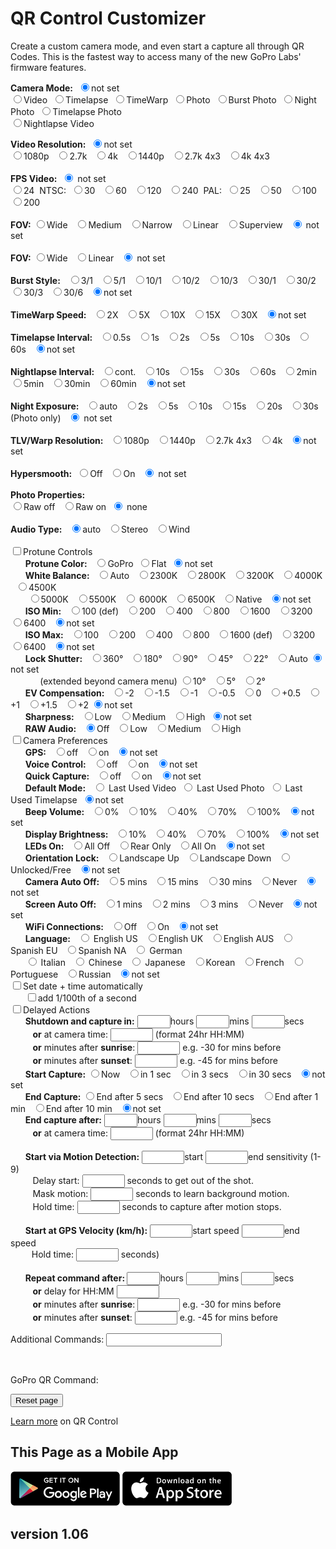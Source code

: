 <script src="../../jquery.min.js"></script>
<script src="../../qrcodeborder.js"></script>
<style>
        #qrcode{
            width: 100%;
        }
        div{
            width: 100%;
            display: inline-block;
        }
</style>

# QR Control Customizer

Create a custom camera mode, and even start a capture all through QR Codes. This is the fastest way to access many of the new GoPro Labs' firmware features.

<b>Camera Mode:</b>&nbsp;&nbsp;<input type="radio" id="m8" name="mode" value="" checked><label for="m8">not set</label><br>
  <input type="radio" id="m1" name="mode" value="mV"><label  for="m1">Video</label>&nbsp;
  <input type="radio" id="m2" name="mode" value="mT"><label  for="m2">Timelapse</label>&nbsp;
  <input type="radio" id="m3" name="mode" value="mTW"><label for="m3">TimeWarp</label>&nbsp;
  <input type="radio" id="m4" name="mode" value="mP"><label  for="m4">Photo</label>&nbsp;
  <input type="radio" id="m5" name="mode" value="mPB"><label for="m5">Burst Photo</label>&nbsp;
  <input type="radio" id="m6" name="mode" value="mPN"><label for="m6">Night Photo</label>&nbsp;
  <input type="radio" id="m7" name="mode" value="mTP"><label for="m7">Timelapse Photo</label><br>
  <input type="radio" id="m8" name="mode" value="mNL"><label for="m8">Nightlapse Video</label><br>

<div id="settingsRES">
<b>Video Resolution:</b>&nbsp;&nbsp;<input type="radio" id="r7" name="res" value="" checked><label for="r7">not set</label><br>
  <input type="radio" id="r1" name="res" value="r1080"><label for="r1">1080p </label>&nbsp;
  <input type="radio" id="r2" name="res" value="r27"  ><label for="r2">2.7k  </label>&nbsp;
  <input type="radio" id="r3" name="res" value="r4"   ><label for="r3">4k </label>&nbsp;
  <input type="radio" id="r4" name="res" value="r1440"><label for="r4">1440p </label>&nbsp;
  <input type="radio" id="r5" name="res" value="r27T" ><label for="r5">2.7k 4x3 </label>&nbsp;
  <input type="radio" id="r6" name="res" value="r4T"  ><label for="r6">4k 4x3 </label><br><br>
</div>

<div id="settingsFPS">
<b>FPS Video:</b>&nbsp;&nbsp;<input type="radio" id="p10" name="fps" value="" checked> <label for="p10">not set</label><br>
  <input type="radio" id="p1" name="fps" value="p24" ><label for="p1">24 </label>&nbsp;NTSC:&nbsp;
  <input type="radio" id="p2" name="fps" value="p30" ><label for="p2">30 </label>&nbsp;
  <input type="radio" id="p3" name="fps" value="p60" ><label for="p3">60 </label>&nbsp;
  <input type="radio" id="p4" name="fps" value="p120"><label for="p4">120 </label>&nbsp;
  <input type="radio" id="p5" name="fps" value="p240"><label for="p5">240 </label>&nbsp;PAL:&nbsp;
  <input type="radio" id="p6" name="fps" value="p25"><label for="p6">25 </label>&nbsp;
  <input type="radio" id="p7" name="fps" value="p50"><label for="p7">50 </label>&nbsp;
  <input type="radio" id="p8" name="fps" value="p100"><label for="p8">100 </label>&nbsp;
  <input type="radio" id="p9" name="fps" value="p200"><label for="p9">200 </label>&nbsp;<br><br>
</div>

<div id="settingsFOV">
<b>FOV:</b>
  <input type="radio" id="f1" name="fov" value="fW"><label for="f1">Wide </label>&nbsp;
  <input type="radio" id="f2" name="fov" value="fM"><label for="f2">Medium </label>&nbsp;
  <input type="radio" id="f3" name="fov" value="fN"><label for="f3">Narrow </label>&nbsp;
  <input type="radio" id="f4" name="fov" value="fL"><label for="f4">Linear </label>&nbsp;
  <input type="radio" id="f5" name="fov" value="fS"><label for="f5">Superview </label>&nbsp;
  <input type="radio" id="f6" name="fov" value="" checked> <label for="f6">not set</label><br><br>
 </div>
 
 
<div id="settingsTLVFOV">
<b>FOV:</b>
  <input type="radio" id="tlvf1" name="tlvfov" value="fW"><label for="tlvf1">Wide </label>&nbsp;
  <input type="radio" id="tlvf2" name="tlvfov" value="fL"><label for="tlvf2">Linear </label>&nbsp;
  <input type="radio" id="tlvf3" name="tlvfov" value="" checked> <label for="tlvf3">not set</label><br><br>
 </div>

<div id="settingsBurst">
<b>Burst Style:</b>&nbsp;&nbsp;
  <input type="radio" id="b1" name="burst" value="b3N1"><label  for="b1">3/1 </label>&nbsp;
  <input type="radio" id="b2" name="burst" value="b5N1"><label  for="b2">5/1 </label>&nbsp;
  <input type="radio" id="b3" name="burst" value="b10N1"><label for="b3">10/1 </label>&nbsp;
  <input type="radio" id="b4" name="burst" value="b10N2"><label for="b4">10/2 </label>&nbsp;
  <input type="radio" id="b5" name="burst" value="b10N3"><label for="b5">10/3 </label>&nbsp;
  <input type="radio" id="b6" name="burst" value="b30N1"><label for="b6">30/1 </label>&nbsp;
  <input type="radio" id="b7" name="burst" value="b30N2"><label for="b7">30/2 </label>&nbsp;
  <input type="radio" id="b8" name="burst" value="b30N3"><label for="b8">30/3 </label>&nbsp;
  <input type="radio" id="b9" name="burst" value="b30N6"><label for="b9">30/6 </label>&nbsp;
  <input type="radio" id="b10" name="burst" value="" checked><label for="b10">not set</label><br><br>
</div>

<div id="settingsTimewarp">
<b>TimeWarp Speed:</b>&nbsp;&nbsp;
  <input type="radio" id="fpswarp1"    name="fpswarp" value="p15"><label for="fpswarp1">2X </label>&nbsp;
  <input type="radio" id="fpswarp2"    name="fpswarp" value="p6"><label for="fpswarp2">5X </label>&nbsp;
  <input type="radio" id="fpswarp3"    name="fpswarp" value="p3"><label for="fpswarp3">10X </label>&nbsp;
  <input type="radio" id="fpswarp4"    name="fpswarp" value="p2"><label for="fpswarp4">15X </label>&nbsp;
  <input type="radio" id="fpswarp5"    name="fpswarp" value="p1"><label for="fpswarp5">30X </label>&nbsp;
  <input type="radio" id="fpswarp6"    name="fpswarp" value="" checked><label for="fpswarp6">not set</label><br><br>
</div>
 
 
<div id="settingsTimelapse">
<b>Timelapse Interval:</b>&nbsp;&nbsp;
  <input type="radio" id="fpslapse1"    name="fpslapse" value="p2"><label for="fpslapse1">0.5s </label>&nbsp;
  <input type="radio" id="fpslapse2"    name="fpslapse" value="p1"><label for="fpslapse2">1s </label>&nbsp;
  <input type="radio" id="fpslapse3"   name="fpslapse" value="p.2"><label for="fpslapse3">2s </label>&nbsp;
  <input type="radio" id="fpslapse4"   name="fpslapse" value="p.5"><label for="fpslapse4">5s </label>&nbsp;
  <input type="radio" id="fpslapse5"  name="fpslapse" value="p.10"><label for="fpslapse5">10s </label>&nbsp;
  <input type="radio" id="fpslapse6"  name="fpslapse" value="p.30"><label for="fpslapse6">30s </label>&nbsp;
  <input type="radio" id="fpslapse7" name="fpslapse" value="p.60"><label for="fpslapse7">60s </label>&nbsp;
  <input type="radio" id="fpslapse8" name="fpslapse" value="" checked><label for="fpslapse8">not set</label><br><br>
</div>
 
 
<div id="settingsNightlapse">
<b>Nightlapse Interval:</b>&nbsp;&nbsp;
  <input type="radio" id="fpsnight1" name="fpsnight" value="p"     ><label for="fpsnight1">cont. </label>&nbsp;
  <input type="radio" id="fpsnight2" name="fpsnight" value="p.10"  ><label for="fpsnight2">10s </label>&nbsp;
  <input type="radio" id="fpsnight3" name="fpsnight" value="p.15"  ><label for="fpsnight3">15s </label>&nbsp;
  <input type="radio" id="fpsnight4" name="fpsnight" value="p.30"  ><label for="fpsnight4">30s </label>&nbsp;
  <input type="radio" id="fpsnight5" name="fpsnight" value="p.60"  ><label for="fpsnight5">60s </label>&nbsp;
  <input type="radio" id="fpsnight6" name="fpsnight" value="p.120" ><label for="fpsnight6">2min </label>&nbsp;
  <input type="radio" id="fpsnight7" name="fpsnight" value="p.300" ><label for="fpsnight7">5min </label>&nbsp;
  <input type="radio" id="fpsnight8" name="fpsnight" value="p.1800"><label for="fpsnight8">30min </label>&nbsp;
  <input type="radio" id="fpsnight9" name="fpsnight" value="p.3600"><label for="fpsnight9">60min </label>&nbsp;
  <input type="radio" id="fpsnight10" name="fpsnight" value="" checked><label for="fpsnight10">not set</label><br><br>
</div>

<div id="settingsNightexposure">
<b>Night Exposure:</b>&nbsp;&nbsp;
  <input type="radio" id="nightexp1" name="nightexp" value="eA" ><label for="nightexp1">auto </label>&nbsp;
  <input type="radio" id="nightexp2" name="nightexp" value="e2" ><label for="nightexp2">2s </label>&nbsp;
  <input type="radio" id="nightexp3" name="nightexp" value="e5" ><label for="nightexp3">5s </label>&nbsp;
  <input type="radio" id="nightexp4" name="nightexp" value="e10"><label for="nightexp4">10s </label>&nbsp;
  <input type="radio" id="nightexp5" name="nightexp" value="e15"><label for="nightexp5">15s </label>&nbsp;
  <input type="radio" id="nightexp6" name="nightexp" value="e20"><label for="nightexp6">20s </label>&nbsp;
  <input type="radio" id="nightexp7" name="nightexp" value="e30"><label for="nightexp7">30s (Photo only) </label>&nbsp;
  <input type="radio" id="nightexp8" name="nightexp" value="" checked><label for="nightexp8"> not set</label><br><br>
</div>

<div id="settingsRESTLV">
<b>TLV/Warp Resolution:</b>&nbsp;&nbsp;
  <input type="radio" id="rt1" name="restlv" value="r1080"><label for="rt1">1080p </label>&nbsp;
  <input type="radio" id="rt2" name="restlv" value="r1440"><label for="rt2">1440p </label>&nbsp;
  <input type="radio" id="rt3" name="restlv" value="r27T" ><label for="rt3">2.7k 4x3 </label>&nbsp;
  <input type="radio" id="rt4" name="restlv" value="r4"   ><label for="rt4">4k </label>&nbsp;
  <input type="radio" id="rt5" name="restlv" value="" checked><label for="rt5">not set</label><br><br>
 </div>
 
<div id="settingsVideo">
<b>Hypersmooth:</b>&nbsp;&nbsp;<input type="radio" id="eis1" name="eis" value="e0"><label for="eis1">Off</label>&nbsp;&nbsp;&nbsp;<input type="radio" id="eis2" name="eis" value="e1"><label for="eis2">On</label>&nbsp;&nbsp;&nbsp;<input type="radio" id="eis3" name="eis" value="" checked> <label for="eis3">not set</label><br><br>
</div>

<div id="settingsPhotoRAW">
<b>Photo Properties:</b><br>
  <input type="radio" id="raw1" name="raw" value="rW"><label for="raw1">Raw off </label>&nbsp;
  <input type="radio" id="raw2" name="raw" value="r"><label for="raw2">Raw on</label>&nbsp;
  <input type="radio" id="raw3" name="raw" value="" checked> <label for="raw3"> none</label><br><br>
</div>

<div id="settingsAUDT">
<b>Audio Type:</b>&nbsp;&nbsp;
  <input type="radio" id="audt1" name="audt" value="" checked><label for="audt1">auto </label>&nbsp;
  <input type="radio" id="audt2" name="audt" value="aS"><label for="audt2">Stereo </label>&nbsp;
  <input type="radio" id="audt3" name="audt" value="aW"><label for="audt3">Wind</label><br><br>
</div> 

<div id="settingsPT">
<input type="checkbox" id="pt" value="t"><label for="pt">Protune Controls</label><br>
</div>
<div id="ptCOLOR">&nbsp;&nbsp;&nbsp;&nbsp;&nbsp;&nbsp;<b>Protune Color:</b>&nbsp;&nbsp;
  <input type="radio" id="ptc1" name="ptc" value="cG"><label for="ptc1">GoPro</label>&nbsp;
  <input type="radio" id="ptc2" name="ptc" value="cF"><label for="ptc2">Flat</label>&nbsp;
  <input type="radio" id="ptc3" name="ptc" value="" checked><label for="ptc3">not set</label>
</div>
<div id="ptWBAL">&nbsp;&nbsp;&nbsp;&nbsp;&nbsp;&nbsp;<b>White Balance:</b>&nbsp;&nbsp;
  <input type="radio" id="wb1" name="wb" value="wA" checked><label for="wb1">Auto </label>&nbsp;
  <input type="radio" id="wb2" name="wb" value="w23" ><label for="wb2">2300K </label>&nbsp;
  <input type="radio" id="wb3" name="wb" value="w28" ><label for="wb3">2800K </label>&nbsp;
  <input type="radio" id="wb4" name="wb" value="w32" ><label for="wb4">3200K </label>&nbsp;
  <input type="radio" id="wb5" name="wb" value="w40" ><label for="wb5">4000K </label>&nbsp;
  <input type="radio" id="wb6" name="wb" value="w45" ><label for="wb6">4500K </label>&nbsp;<br>&nbsp;&nbsp;&nbsp;&nbsp;&nbsp;&nbsp;
  <input type="radio" id="wb7" name="wb" value="w50" ><label for="wb7">5000K </label>&nbsp;
  <input type="radio" id="wb8" name="wb" value="w55" ><label for="wb8">5500K </label>&nbsp;
  <input type="radio" id="wb9" name="wb" value="w60"> <label for="wb9">6000K </label>&nbsp;
  <input type="radio" id="wb10" name="wb" value="w65"><label for="wb10">6500K </label>&nbsp;
  <input type="radio" id="wb11" name="wb" value="wN" ><label for="wb11">Native </label>&nbsp;
  <input type="radio" id="wb12" name="wb" value="" checked><label for="wb12">not set</label>
 </div>
<div id="ptIMIN">&nbsp;&nbsp;&nbsp;&nbsp;&nbsp;&nbsp;<b>ISO Min:</b>&nbsp;&nbsp;
  <input type="radio" id="isomin1" name="isomin" value="M1" ><label for="isomin1">100 (def) </label>&nbsp;
  <input type="radio" id="isomin2" name="isomin" value="M2" ><label for="isomin2">200 </label>&nbsp;
  <input type="radio" id="isomin3" name="isomin" value="M4" ><label for="isomin3">400 </label>&nbsp;
  <input type="radio" id="isomin4" name="isomin" value="M8" ><label for="isomin4">800 </label>&nbsp;
  <input type="radio" id="isomin5" name="isomin" value="M16"><label for="isomin5">1600 </label>&nbsp;
  <input type="radio" id="isomin6" name="isomin" value="M32"><label for="isomin6">3200 </label>&nbsp;
  <input type="radio" id="isomin7" name="isomin" value="M64"><label for="isomin7">6400 </label>&nbsp;
  <input type="radio" id="isomin8" name="isomin" value="M1" checked><label for="isomin7">not set</label>
 </div>
<div id="ptISO">&nbsp;&nbsp;&nbsp;&nbsp;&nbsp;&nbsp;<b>ISO Max:</b>&nbsp;&nbsp;
  <input type="radio" id="iso1" name="iso" value="i1" ><label for="iso1">100 </label>&nbsp;
  <input type="radio" id="iso2" name="iso" value="i2" ><label for="iso2">200 </label>&nbsp;
  <input type="radio" id="iso3" name="iso" value="i4" ><label for="iso3">400 </label>&nbsp;
  <input type="radio" id="iso4" name="iso" value="i8" ><label for="iso4">800 </label>&nbsp;
  <input type="radio" id="iso5" name="iso" value="i16"><label for="iso5">1600 (def) </label>&nbsp;
  <input type="radio" id="iso6" name="iso" value="i32"><label for="iso6">3200 </label>&nbsp;
  <input type="radio" id="iso7" name="iso" value="i64"><label for="iso7">6400 </label>&nbsp;
  <input type="radio" id="iso8" name="iso" value="i16" checked><label for="iso8">not set</label>
 </div>
<div id="ptSHUT">&nbsp;&nbsp;&nbsp;&nbsp;&nbsp;&nbsp;<b>Lock Shutter:</b>&nbsp;&nbsp;
  <input type="radio" id="shut1" name="shut" value="S360"><label for="shut1">360&deg; </label>&nbsp;
  <input type="radio" id="shut2" name="shut" value="S180"><label for="shut2">180&deg; </label>&nbsp;
  <input type="radio" id="shut3" name="shut" value="S90" ><label for="shut3">90&deg; </label>&nbsp;
  <input type="radio" id="shut4" name="shut" value="S45" ><label for="shut4">45&deg; </label>&nbsp;
  <input type="radio" id="shut5" name="shut" value="S22" ><label for="shut5">22&deg; </label>&nbsp;
  <input type="radio" id="shut6" name="shut" value="S0"  ><label for="shut6">Auto</label>
  <input type="radio" id="shut7" name="shut" value="" checked><label for="shut7">not set</label><br>&nbsp;&nbsp;&nbsp;&nbsp;&nbsp;&nbsp;&nbsp;&nbsp;&nbsp;&nbsp;&nbsp;&nbsp;(extended beyond camera menu)
  <input type="radio" id="shut8" name="shut" value="S10" ><label for="shut8">10&deg; </label>&nbsp;
  <input type="radio" id="shut9" name="shut" value="S5" ><label for="shut9">5&deg; </label>&nbsp;
  <input type="radio" id="shut10" name="shut" value="S2" ><label for="shut10">2&deg; </label>&nbsp;
</div>
<div id="ptEV">&nbsp;&nbsp;&nbsp;&nbsp;&nbsp;&nbsp;<b>EV Compensation:</b>&nbsp;&nbsp;
  <input type="radio" id="ev1" name="ev" value="x-2"  ><label for="ev1">-2 </label>&nbsp;
  <input type="radio" id="ev2" name="ev" value="x-1.5"><label for="ev2">-1.5 </label>&nbsp;
  <input type="radio" id="ev3" name="ev" value="x-1"  ><label for="ev3">-1 </label>&nbsp;
  <input type="radio" id="ev4" name="ev" value="x-.5" ><label for="ev4">-0.5 </label>&nbsp;
  <input type="radio" id="ev5" name="ev" value="x0"   ><label for="ev5">0 </label>&nbsp;
  <input type="radio" id="ev6" name="ev" value="x.5"  ><label for="ev6">+0.5 </label>&nbsp;
  <input type="radio" id="ev7" name="ev" value="x1"   ><label for="ev7">+1 </label>&nbsp;
  <input type="radio" id="ev8" name="ev" value="x1.5" ><label for="ev8">+1.5 </label>&nbsp;
  <input type="radio" id="ev9" name="ev" value="x2"   ><label for="ev9">+2</label>
  <input type="radio" id="ev10" name="ev" value="" checked><label for="ev10">not set</label>
</div>
<div id="ptSHARP">&nbsp;&nbsp;&nbsp;&nbsp;&nbsp;&nbsp;<b>Sharpness:</b>&nbsp;&nbsp;
  <input type="radio" id="sharp1" name="sharp" value="sL"><label for="sharp1">Low </label>&nbsp;
  <input type="radio" id="sharp2" name="sharp" value="sM"><label for="sharp2">Medium </label>&nbsp;
  <input type="radio" id="sharp3" name="sharp" value="sH"><label for="sharp3">High</label>&nbsp;
  <input type="radio" id="sharp4" name="sharp" value="" checked><label for="sharp4">not set</label>
</div>
<div id="ptAUD">&nbsp;&nbsp;&nbsp;&nbsp;&nbsp;&nbsp;<b>RAW Audio:</b>&nbsp;&nbsp;
  <input type="radio" id="aud1" name="aud" value="" checked><label for="aud1">Off </label>&nbsp;
  <input type="radio" id="aud2" name="aud" value="aL"><label for="aud2">Low </label>&nbsp;
  <input type="radio" id="aud3" name="aud" value="aM"><label for="aud3">Medium </label>&nbsp;
  <input type="radio" id="aud4" name="aud" value="aH"><label for="aud4">High</label><br>
</div>

<div id="cameraOptions">
<input type="checkbox" id="options" value=""><label for="options">Camera Preferences</label><br>
</div>

<div id="opGPS">&nbsp;&nbsp;&nbsp;&nbsp;&nbsp;&nbsp;<b>GPS:</b>&nbsp;&nbsp;
  <input type="radio" id="gps1" name="gps" value="g0"><label for="gps1">off </label>&nbsp;
  <input type="radio" id="gps2" name="gps" value="g1"><label for="gps2">on </label>&nbsp;
  <input type="radio" id="gps3" name="gps" value="" checked><label for="gps3">not set </label>
</div>
<div id="opVC">&nbsp;&nbsp;&nbsp;&nbsp;&nbsp;&nbsp;<b>Voice Control:</b>&nbsp;&nbsp; 
  <input type="radio" id="vc1" name="vc" value="v0"><label for="vc1">off </label>&nbsp;
  <input type="radio" id="vc2" name="vc" value="v1"><label for="vc2">on </label>&nbsp;
  <input type="radio" id="vc3" name="vc" value="" checked><label for="vc3">not set</label>
 </div>
<div id="opQC">&nbsp;&nbsp;&nbsp;&nbsp;&nbsp;&nbsp;<b>Quick Capture:</b>&nbsp;&nbsp;  
  <input type="radio" id="qc1" name="qc" value="q0"><label for="qc1">off </label>&nbsp;
  <input type="radio" id="qc2" name="qc" value="q1"><label for="qc2">on </label>&nbsp;
  <input type="radio" id="qc3" name="qc" value="" checked><label for="qc3">not set </label>
  </div>
<div id="opDM">&nbsp;&nbsp;&nbsp;&nbsp;&nbsp;&nbsp;<b>Default Mode:</b>&nbsp;&nbsp;
  <input type="radio" id="dm1" name="dm" value="dV">  <label for="dm1">Last Used Video</label>&nbsp;
  <input type="radio" id="dm2" name="dm" value="dP">  <label for="dm2">Last Used Photo</label>&nbsp;
  <input type="radio" id="dm3" name="dm" value="dT">  <label for="dm3">Last Used Timelapse</label>&nbsp;
  <input type="radio" id="dm4" name="dm" value="" checked><label for="dm4">not set</label>
</div>
<div id="opBV">&nbsp;&nbsp;&nbsp;&nbsp;&nbsp;&nbsp;<b>Beep Volume:</b>&nbsp;&nbsp; 
  <input type="radio" id="bv1" name="bv" value="V0"><label for="bv1">0% </label>&nbsp;
  <input type="radio" id="bv2" name="bv" value="V1"><label for="bv2">10% </label>&nbsp;
  <input type="radio" id="bv3" name="bv" value="V4"><label for="bv3">40% </label>&nbsp;
  <input type="radio" id="bv4" name="bv" value="V7"><label for="bv4">70% </label>&nbsp;
  <input type="radio" id="bv5" name="bv" value="V9"><label for="bv5">100% </label>&nbsp;
  <input type="radio" id="bv6" name="bv" value="" checked><label for="bv6">not set</label>
  </div>
  
<div id="opDB">&nbsp;&nbsp;&nbsp;&nbsp;&nbsp;&nbsp;<b>Display Brightness:</b>&nbsp;&nbsp;
  <input type="radio" id="db1" name="db" value="B1"><label for="db1">10% </label>&nbsp;
  <input type="radio" id="db2" name="db" value="B4"><label for="db2">40% </label>&nbsp;
  <input type="radio" id="db3" name="db" value="B7"><label for="db3">70% </label>&nbsp;
  <input type="radio" id="db4" name="db" value="B9"><label for="db4">100% </label>&nbsp;
  <input type="radio" id="db5" name="db" value="" checked><label for="db5">not set</label>
  </div>
<div id="opLO">&nbsp;&nbsp;&nbsp;&nbsp;&nbsp;&nbsp;<b>LEDs On:</b>&nbsp;&nbsp;
  <input type="radio" id="lo1" name="lo" value="D0"><label for="lo1">All Off </label>&nbsp;
  <input type="radio" id="lo2" name="lo" value="D2"><label for="lo2">Rear Only </label>&nbsp;
  <input type="radio" id="lo3" name="lo" value="D4"><label for="lo3">All On </label>&nbsp;
  <input type="radio" id="lo4" name="lo" value="" checked><label for="lo4">not set</label>
  </div>
<div id="opOR">&nbsp;&nbsp;&nbsp;&nbsp;&nbsp;&nbsp;<b>Orientation Lock:</b>&nbsp;&nbsp; 
  <input type="radio" id="or1" name="or" value="R1"><label for="or1">Landscape Up </label>&nbsp;
  <input type="radio" id="or2" name="or" value="R2"><label for="or2">Landscape Down </label>&nbsp;
  <input type="radio" id="or3" name="or" value="R0"><label for="or3">Unlocked/Free </label>&nbsp;
  <input type="radio" id="or4" name="or" value="" checked><label for="or4">not set</label>
  </div>
<div id="opAO">&nbsp;&nbsp;&nbsp;&nbsp;&nbsp;&nbsp;<b>Camera Auto Off:</b>&nbsp;&nbsp; 
  <input type="radio" id="ao1" name="ao" value="C5"><label for="ao1">5 mins </label>&nbsp;
  <input type="radio" id="ao2" name="ao" value="C15"><label for="ao2">15 mins </label>&nbsp;
  <input type="radio" id="ao3" name="ao" value="C30"><label for="ao3">30 mins </label>&nbsp;
  <input type="radio" id="ao4" name="ao" value="C"><label for="ao4">Never </label>&nbsp;
  <input type="radio" id="ao5" name="ao" value="" checked><label for="ao5">not set</label>
  </div>
<div id="opSO">&nbsp;&nbsp;&nbsp;&nbsp;&nbsp;&nbsp;<b>Screen Auto Off:</b>&nbsp;&nbsp;
  <input type="radio" id="so1" name="so" value="S1"><label for="so1">1 mins </label>&nbsp;
  <input type="radio" id="so2" name="so" value="S2"><label for="so2">2 mins </label>&nbsp;
  <input type="radio" id="so3" name="so" value="S3"><label for="so3">3 mins </label>&nbsp;
  <input type="radio" id="so4" name="so" value="S"><label for="so4">Never </label>&nbsp;
  <input type="radio" id="so5" name="so" value="" checked><label for="so5">not set</label>
  </div>
<div id="opWC">&nbsp;&nbsp;&nbsp;&nbsp;&nbsp;&nbsp;<b>WiFi Connections:</b>&nbsp;&nbsp; 
  <input type="radio" id="wc1" name="wc" value="W0"><label for="wc1">Off </label>&nbsp;
  <input type="radio" id="wc2" name="wc" value="W1"><label for="wc2">On </label>&nbsp;
  <input type="radio" id="wc3" name="wc" value="" checked><label for="wc3">not set</label>
  </div>
<div id="opLN">&nbsp;&nbsp;&nbsp;&nbsp;&nbsp;&nbsp;<b>Language:</b>&nbsp;&nbsp;
  <input type="radio" id="ln1" name="ln" value="L0"> <label for="ln1">English US </label>&nbsp;
  <input type="radio" id="ln2" name="ln" value="L01"><label for="ln2">English UK </label>&nbsp;
  <input type="radio" id="ln3" name="ln" value="L02"><label for="ln3">English AUS </label>&nbsp;
  <input type="radio" id="ln4" name="ln" value="L4"> <label for="ln4">Spanish EU </label>&nbsp;
  <input type="radio" id="ln5" name="ln" value="L41"><label for="ln5">Spanish NA </label>&nbsp;
  <input type="radio" id="ln6" name="ln" value="L2"> <label for="ln6">German </label>&nbsp;<br>
  &nbsp;&nbsp;&nbsp;&nbsp;&nbsp;&nbsp;<input type="radio" id="ln7" name="ln" value="L3"> <label for="ln7">Italian </label>&nbsp;
  <input type="radio" id="ln8" name="ln" value="L1"> <label for="ln8">Chinese </label>&nbsp;
  <input type="radio" id="ln9" name="ln" value="L5"> <label for="ln9">Japanese </label>&nbsp;
  <input type="radio" id="ln10" name="ln" value="L7"><label for="ln10">Korean </label>&nbsp;
  <input type="radio" id="ln11" name="ln" value="L6"><label for="ln11">French </label>&nbsp;
  <input type="radio" id="ln12" name="ln" value="L8"><label for="ln12">Portuguese </label>&nbsp;
  <input type="radio" id="ln13" name="ln" value="L9"><label for="ln13">Russian </label>&nbsp;
  <input type="radio" id="ln14" name="ln" value="" checked><label for="ln14">not set</label><br>
</div>


<div id="opDT">
<input type="checkbox" id="dt" value="oT"><label for="dt">Set date + time automatically</label><br>
</div>

<div id="opDTS">
&nbsp;&nbsp;&nbsp;&nbsp;&nbsp;&nbsp;<input type="checkbox" id="dttimecode" value=""><label for="dttimecode">add 1/100th of a second</label><br>
</div>

<div id="cameraActions">
<input type="checkbox" id="actions" value=""><label for="actions">Delayed Actions</label><br>
</div>

<div id="aSD">&nbsp;&nbsp;&nbsp;&nbsp;&nbsp;&nbsp;<b>Shutdown and capture in:</b>
<input type="text" id="starthrs" value="" style="width:45px">hours <input type="text" id="startmins" value="" style="width:45px">mins <input type="text" id="startsecs" value="" style="width:45px">secs <br>
&nbsp;&nbsp;&nbsp;&nbsp;&nbsp;&nbsp;&nbsp;&nbsp;&nbsp;<b>or</b> at camera time: <input type="text" id="time" value="" style="width:60px"> (format 24hr HH:MM)<br>
&nbsp;&nbsp;&nbsp;&nbsp;&nbsp;&nbsp;&nbsp;&nbsp;&nbsp;<b>or</b> minutes after <b>sunrise</b>: <input type="text" id="risemins" value="" style="width:60px"> e.g. -30 for mins before<br>
&nbsp;&nbsp;&nbsp;&nbsp;&nbsp;&nbsp;&nbsp;&nbsp;&nbsp;<b>or</b> minutes after <b>sunset</b>: <input type="text" id="setmins" value="" style="width:60px"> e.g. -45 for mins before<br>
</div>
<div id="aS">&nbsp;&nbsp;&nbsp;&nbsp;&nbsp;&nbsp;<b>Start Capture:</b>
  <input type="radio" id="as1" name="as" value="!S"><label for="as1">Now </label>&nbsp;
  <input type="radio" id="as2" name="as" value="!1S"><label for="as2">in 1 sec </label>&nbsp;
  <input type="radio" id="as3" name="as" value="!3S"><label for="as3">in 3 secs </label>&nbsp;
  <input type="radio" id="as4" name="as" value="!30S"><label for="as4">in 30 secs </label>&nbsp;
  <input type="radio" id="as5" name="as" value="" checked><label for="as5">not set</label>
  </div>
<div id="aE">&nbsp;&nbsp;&nbsp;&nbsp;&nbsp;&nbsp;<b>End Capture:</b>
  <input type="radio" id="ae1" name="ae" value="!5E"><label for="ae1">End after 5 secs </label>&nbsp;
  <input type="radio" id="ae2" name="ae" value="!10E"><label for="ae2">End after 10 secs </label>&nbsp;
  <input type="radio" id="ae3" name="ae" value="!60E"><label for="ae3">End after 1 min </label>&nbsp;
  <input type="radio" id="ae4" name="ae" value="!600E"><label for="ae4">End after 10 min  </label>&nbsp;
  <input type="radio" id="ae5" name="ae" value="" checked><label for="ae5">not set</label>
</div>
<div id="aEND">&nbsp;&nbsp;&nbsp;&nbsp;&nbsp;&nbsp;<b>End capture after:</b> 
<input type="text" id="endhrs" value="" style="width:45px">hours <input type="text" id="endmins" value="" style="width:45px">mins <input type="text" id="endsecs" value="" style="width:45px">secs <br>
&nbsp;&nbsp;&nbsp;&nbsp;&nbsp;&nbsp;&nbsp;&nbsp;&nbsp;<b>or</b> at camera time: <input type="text" id="endtime" value="" style="width:60px"> (format 24hr HH:MM)<br><br>
</div>
<div id="aSM">&nbsp;&nbsp;&nbsp;&nbsp;&nbsp;&nbsp;<b>Start via Motion Detection:</b> 
<input type="text" id="mstart" value="" style="width:60px">start <input type="text" id="mend" value="" style="width:60px">end sensitivity (1-9)<br>
&nbsp;&nbsp;&nbsp;&nbsp;&nbsp;&nbsp;&nbsp;&nbsp;&nbsp;Delay start: <input type="text" id="dhold" value="" style="width:60px"> seconds to get out of the shot.<br>
&nbsp;&nbsp;&nbsp;&nbsp;&nbsp;&nbsp;&nbsp;&nbsp;&nbsp;Mask motion: <input type="text" id="mmhold" value="" style="width:60px"> seconds to learn background motion.<br>
&nbsp;&nbsp;&nbsp;&nbsp;&nbsp;&nbsp;&nbsp;&nbsp;&nbsp;Hold time: <input type="text" id="mhold" value="" style="width:60px"> seconds to capture after motion stops.<br>
<br>
</div>
<div id="aSV">&nbsp;&nbsp;&nbsp;&nbsp;&nbsp;&nbsp;<b>Start at GPS Velocity (km/h):</b> 
<input type="text" id="vstart" value="" style="width:60px">start speed <input type="text" id="vend" value="" style="width:60px">end speed <b><br>
&nbsp;&nbsp;&nbsp;&nbsp;&nbsp;&nbsp;&nbsp;&nbsp;&nbsp;</b> Hold time: <input type="text" id="vhold" value="" style="width:60px"> seconds)<br><br>
</div>
<div id="aR">&nbsp;&nbsp;&nbsp;&nbsp;&nbsp;&nbsp;<b>Repeat command after: </b> 
<input type="text" id="repeathrs" value="" style="width:45px">hours <input type="text" id="repeatmins" value="" style="width:45px">mins <input type="text" id="repeatsecs" value="" style="width:45px">secs <br>
&nbsp;&nbsp;&nbsp;&nbsp;&nbsp;&nbsp;&nbsp;&nbsp;&nbsp;<b>or</b> delay for HH:MM <input type="text" id="repeattime" value="" style="width:60px"> <br>
&nbsp;&nbsp;&nbsp;&nbsp;&nbsp;&nbsp;&nbsp;&nbsp;&nbsp;<b>or</b> minutes after <b>sunrise</b>: <input type="text" id="repeatrisemins" value="" style="width:60px"> e.g. -30 for mins before<br>
&nbsp;&nbsp;&nbsp;&nbsp;&nbsp;&nbsp;&nbsp;&nbsp;&nbsp;<b>or</b> minutes after <b>sunset</b>: <input type="text" id="repeatsetmins" value="" style="width:60px"> e.g. -45 for mins before<br> 
</div>

Additional Commands: <input type="text" id="addcmd" value="">

<div id="qrcode"></div>

GoPro QR Command: <b id="txt"></b>

<button onclick="myReloadFunction()">Reset page</button>

[Learn more](..) on QR Control

## This Page as a Mobile App

[![google play](../google-play-823.png)](https://play.google.com/store/apps/details?id=com.miscdata.qrcontrol)
[![apple app store](../apple-store-823.png)](https://apps.apple.com/us/app/gopro-app/id1518134202)

## version 1.06

<script>
var lastcmd = "";
var lasttimecmd = "xxxxxxxxx";
var changed = false;
var ms = 0;
var lastms = 0;
var timechecked = false;
var once = true;
var even = 0;
var qrcode;
var i;

function makeQR() {	
	if(once === true)
	{
		qrcode = new QRCode(document.getElementById("qrcode"), 
		{
			text : "QR Control\nReady",
			width : 400,
			height : 400,
			correctLevel : QRCode.CorrectLevel.M
		});
	}
	once = false;
}

function startTime() {	
    var today;
    var yy;
    var mm;
    var dd;
    var h;
    var m;
    var s;
	var timecodefps = 30;
	var cmd = "";
	var timenotchecked;
		
	dset("settingsRES", false);
	dset("settingsFPS", false);
	dset("settingsFOV", false);
	dset("settingsTLVFOV", false);
	dset("settingsRESTLV", false);
	dset("settingsVideo", false);
	dset("settingsPhotoRAW", false);
	dset("settingsPT", false);
	dset("settingsBurst", false);
	dset("settingsTimewarp", false);
	dset("settingsTimelapse", false);
	dset("settingsNightlapse", false);
	dset("settingsNightexposure", false);
	dset("settingsAUDT",false);
	
	dset("ptCOLOR", false);
	dset("ptWBAL", false);
	dset("ptISO",false);
	dset("ptIMIN",false);
	dset("ptSHUT",false);
	dset("ptIMIN",false);
	dset("ptEV",false);
	dset("ptSHARP",false);
	dset("ptAUD",false);
		
	dset("opGPS", false);
	dset("opVC", false);
	dset("opQC", false);
	dset("opDM", false);
	dset("opBV", false);
	dset("opDB", false);
	dset("opLO", false);
	dset("opOR", false);
	dset("opAO", false);
	dset("opSO", false);
	dset("opWC", false);
	dset("opLN", false);
	
	dset("aS", false);
	dset("aE", false);
	dset("aSD", false);
	dset("aEND", false);
	dset("aSM", false);
	dset("aSV", false);
	dset("aR", false);
	
	var checkedmode = 0;
	var x;
	
	for (i = 1; i < 9; i++) { 
		var mode = "m"+i;
		x = document.getElementById(mode).checked;
		if( x === true)
			checkedmode = i;
	}
	
	switch(checkedmode)
	{
		default:
		case 1: //Video		
		dset("settingsRES", true);
		dset("settingsFPS", true);
		dset("settingsFOV", true);
		dset("settingsVideo", true);
		dset("settingsPT", true);
		dset("settingsAUDT",true);
		break;
		
		case 2: //Timelapse Video
		dset("settingsTimelapse", true);		
		dset("settingsRESTLV", true);
		dset("settingsTLVFOV", true);
		dset("settingsPT", true);
		break;
		
		case 3: //TimeWarp Video
		dset("settingsTimewarp", true);		
		dset("settingsRESTLV", true);
		dset("settingsTLVFOV", true);
		dset("settingsPT", true);
		break;		
	
		case 4: //Photo
		dset("settingsPT", true);
		dset("settingsTLVFOV", true);
		dset("settingsPhotoRAW", true);
		break;
		
		case 5: //Burst
		dset("settingsBurst", true);
		dset("settingsPT", true);
		dset("settingsTLVFOV", true);
		dset("settingsPhotoRAW", true);
		break;
		
		case 6: //Night
		dset("settingsNightexposure", true);
		dset("settingsPT", true);
		dset("settingsTLVFOV", true);
		dset("settingsPhotoRAW", true);
		break;
		
		case 7: //TLP
		dset("settingsTimelapse", true);	
		dset("settingsPT", true);
		dset("settingsTLVFOV", true);
		dset("settingsPhotoRAW", true);
		break;
		
		case 8: //NL Video
		dset("settingsNightlapse", true);	
		dset("settingsNightexposure", true);	
		dset("settingsRESTLV", true);
		dset("settingsPT", true);
		dset("settingsTLVFOV", true);
		break;
	}
		
	if(document.getElementById("pt") !== null)
	{
		if(document.getElementById("pt").checked === true)
		{
			dset("ptCOLOR", true);
			dset("ptWBAL", true);
			dset("ptISO",true);
			dset("ptIMIN",true);

			if(document.getElementById('iso8').checked === true)
			{
				dset("ptSHUT",false);
				dset("ptEV",true);
			}
			else
			{
				dset("ptSHUT",true);

				if(document.getElementById('shut7').checked === true || document.getElementById('shut6').checked === true) 
				{  // not shutter lock
					dset("ptEV",true);
				}
			}
			
			if(checkedmode == 1) //Video
			{
				dset("ptAUD",true);
			}
				
			dset("ptSHARP",true);
			dset("ptAUD",true);
		}
	}
	
	if(document.getElementById("options") !== null)
	{
		if(document.getElementById("options").checked === true)
		{			
			dset("opGPS", true);
			dset("opVC", true);
			dset("opQC", true);
			dset("opDM", true);
			dset("opBV", true);
			dset("opDB", true);
			dset("opLO", true);
			dset("opOR", true);
			dset("opAO", true);
			dset("opSO", true);
			dset("opWC", true);
			dset("opLN", true);
		}
	}
	
	if(document.getElementById("actions") !== null)
	{
		if(document.getElementById("actions").checked === true)
		{
			dset("aSD", true);
			dset("aEND", true);
			dset("aSM", true);
			dset("aSV", true);
			dset("aR", true);
		}
	}
	
	
	cmd = dcmd(cmd,"m");  // set mode
	
	switch(checkedmode)
	{
		case 2: //TLV
		case 7: //TLP
			cmd = dcmd(cmd,"fpslapse");
			break;
		case 3: //TWarp
			cmd = dcmd(cmd,"fpswarp");
			break;
		case 5: //Burst 
			cmd = dcmd(cmd,"b");
			break;	
		case 6: //Night
			cmd = dcmd(cmd,"nightexp");
			break;
		case 8: //NLV	
			cmd = dcmd(cmd,"fpsnight");
			cmd = dcmd(cmd,"nightexp");
			break;
	}
	
	if(checkedmode == 2 || checkedmode == 3) // TLV/TWarp Res
		cmd = dcmd(cmd, "rt");
	else
		cmd = dcmd(cmd,"r"); //RES
		
	cmd = dcmd(cmd,"p"); //fps
	
	if(checkedmode > 1) // not video		
		cmd = dcmd(cmd,"tlvf"); //fov
	else
		cmd = dcmd(cmd,"f"); //fov
	
	cmd = dcmd(cmd,"pt"); //protune
	cmd = dcmd(cmd,"eis"); //eis
	cmd = dcmd(cmd,"all"); //auto low light	
	cmd = dcmd(cmd,"audt"); //audio control
	
	if(checkedmode >= 4) //RAW
		cmd = dcmd(cmd,"raw"); //raw photo control
		
	if(document.getElementById("p1") !== null)
	{
		x = document.getElementById("p1").checked;
		if( x === true)
			timecodefps = 24;
	}
	if(document.getElementById("p2") !== null)
	{
		x = document.getElementById("p2").checked;
		if( x === true)
			timecodefps = 30;
	}
	if(document.getElementById("p3") !== null)
	{
		x = document.getElementById("p3").checked;
		if( x === true)
			timecodefps = 60;
	}
	if(document.getElementById("p6") !== null)
	{
		x = document.getElementById("p6").checked;
		if( x === true)
			timecodefps = 25;
	}
	if(document.getElementById("p7") !== null)
	{
		x = document.getElementById("p7").checked;
		if( x === true)
			timecodefps = 50;
	}
		
	if(document.getElementById("pt") !== null)
	{
		if(document.getElementById("pt").checked === true)
		{
			cmd = dcmd(cmd,"ptc"); //color
			cmd = dcmd(cmd,"wb"); //wb

			if(document.getElementById('iso8').checked === false || document.getElementById('isomin8').checked === false)
			{
				cmd = dcmd(cmd,"iso"); //iso
				
				if(document.getElementById('shut7').checked === false)
					cmd = dcmd(cmd,"shut"); //shutter angle
				else
					cmd = dcmd(cmd,"isomin");//
			}
				
			cmd = dcmd(cmd,"ev"); //ev
			cmd = dcmd(cmd,"sharp"); //sharp
			cmd = dcmd(cmd,"aud"); //audio control
			cmd = dcmd(cmd,"bit"); //bitrate control
		}
	}
	
	
	if(document.getElementById("options") !== null)
	{
		if(document.getElementById("options").checked === true)
		{
			var opt = ""; 
			var addO = "o";
			cmd = dcmd(cmd,"gps");
			cmd = dcmd(cmd,"vc");
			cmd = dcmd(cmd,"qc");
			cmd = dcmd(cmd,"dm");
			
			opt = dcmd(addO, "bv"); if(opt != "o") { cmd = cmd + opt; addO = ""; }
			opt = dcmd(addO, "db"); if(opt != "o") { cmd = cmd + opt; addO = ""; }
			opt = dcmd(addO, "lo"); if(opt != "o") { cmd = cmd + opt; addO = ""; }
			opt = dcmd(addO, "or"); if(opt != "o") { cmd = cmd + opt; addO = ""; }
			opt = dcmd(addO, "ao"); if(opt != "o") { cmd = cmd + opt; addO = ""; }
			opt = dcmd(addO, "so"); if(opt != "o") { cmd = cmd + opt; addO = ""; }
			opt = dcmd(addO, "wc"); if(opt != "o") { cmd = cmd + opt; addO = ""; }
			opt = dcmd(addO, "ln"); if(opt != "o") { cmd = cmd + opt; addO = ""; }
		}
	}
	
	
	if(document.getElementById("actions") !== null)
	{
		if(document.getElementById("actions").checked === true)
		{			
			
		}
		else
		{
			dset("opDT", true);
		}
	}
	
	var dt = document.getElementById("dt").checked;
	
	today = new Date();
	
	if(cmd != lastcmd)
	{
		ms = today.getTime();
		changed = true;
		lastcmd = cmd;
	}
	
	if(dt === true)
	{
		dset("opDTS", true);
	
		var frms;
		var secs = true;//document.getElementById("dtsec").checked;
		var timecode = document.getElementById("dttimecode").checked;
		
		yy = today.getFullYear() - 2000;
		mm = today.getMonth() + 1;
		dd = today.getDate();
		h = today.getHours();
		m = today.getMinutes();
		s = today.getSeconds();
		ms = today.getMilliseconds();
		
		
		frms = (h * 3600 + m * 60 + s) * timecodefps + Math.floor((timecodefps * ms) / 1000);
		
		yy = checkTime(yy);
		mm = checkTime(mm);
		dd = checkTime(dd);
		h = checkTime(h);
		m = checkTime(m);
		s = checkTime(s);
		ms = Math.floor(ms / 10); // hundredths
		ms = checkTime(ms);
	
		//var curr = today.getTime();
		
		cmd = cmd + "oT" + yy + mm + dd + h + m;
		if(secs || timecode)
		{
			cmd = cmd + s;
			if(timecode)
			{			
				cmd = cmd + "." + ms;
			}
		}
	
		timechecked = true; 
	}
	else
	{
		dset("opDTS", false);
		if(timechecked === true)
		{
			ms = today.getTime();
			changed = true;
		}
		timenotchecked = false; 
	}
	
	
	var actions = document.getElementById("actions").checked;
 	if(actions === true)
	{
		var S_added = 0;
		var SM_added = 0;
		var SK_added = 0;
		if(document.getElementById("starthrs") !== null && document.getElementById("startmins") !== null && document.getElementById("time") !== null)
		{
			var newcmd = "";
			var secs = 0;
			var starttime = document.getElementById("time").value;
			secs = Number(3600 * document.getElementById("starthrs").value) + Number(60 * document.getElementById("startmins").value) + Number(document.getElementById("startsecs").value);
			var risemins = 60 * document.getElementById("risemins").value;
			var setmins = 60 * document.getElementById("setmins").value;
			if(setmins !== 0)
			{
				newcmd = "!s" + setmins + "N" + cmd + "!S";
				cmd = newcmd;
				S_added = 1;
			}
			else if(risemins !== 0)
			{
				newcmd = "!r" + risemins + "N" + cmd + "!S";
				cmd = newcmd;
				S_added = 1;
			}
			else if(secs > 0)
			{
				if(secs < 20)
				{
					newcmd = cmd + "!" + secs + "S";
					cmd = newcmd;
					S_added = 1;
				}
				else
				{
					newcmd = "!" + secs + "N" + cmd + "!S";
					cmd = newcmd;
					S_added = 1;
				}
			}
			else if(starttime.length == 5)
			{
				newcmd = "!" + starttime + "N" + cmd + "!S";
				cmd = newcmd;
				S_added = 1;
			}
		}
		
		if(document.getElementById("mstart") !== null)
		{
			var mstart = document.getElementById("mstart").value;
			if(mstart > 0)
			{
				if(S_added)	
				{
					cmd = cmd + "M" + mstart;
					SM_added = 1;
				}
				else
				{
					cmd = cmd + "!SM" + mstart;
					SM_added = 1;
				}			
			}
			
			if(document.getElementById("mend") !== null)
			{
				var mend = document.getElementById("mend").value;
				if(mend > 0 && SM_added)
				{
					cmd = cmd + "-" + mend;
				}
			}
			
			if(document.getElementById("dhold") !== null)
			{
				var dhold = document.getElementById("dhold").value;
				if(dhold > 0 && SM_added)
				{
					cmd = cmd + "D" + dhold;
				}
			}
			if(document.getElementById("mmhold") !== null)
			{
				var mmhold = document.getElementById("mmhold").value;
				if(mmhold > 0 && SM_added)
				{
					cmd = cmd + "M" + mmhold;
				}
			}
			if(document.getElementById("mhold") !== null)
			{
				var mhold = document.getElementById("mhold").value;
				if(mhold > 0 && SM_added)
				{
					cmd = cmd + "H" + mhold;
				}
			}
		}
		
		
		if(document.getElementById("vstart") !== null)
		{
			var vstart = document.getElementById("vstart").value;
			if(vstart > 0)
			{
				if(S_added)	
				{
					cmd = cmd + "K" + vstart;
					SK_added = 1;
				}
				else
				{
					cmd = cmd + "!SK" + vstart;
					SK_added = 1;
				}			
			}
			
			if(document.getElementById("vend") !== null)
			{
				var vend = document.getElementById("vend").value;
				if(vend > 0 && SK_added)
				{
					cmd = cmd + "-" + vend;
				}
			}
			if(document.getElementById("vhold") !== null)
			{
				var vhold = document.getElementById("vhold").value;
				if(vhold > 0 && SK_added)
				{
					cmd = cmd + "H" + vhold;
				}
			}
		}
		
		
		
		if(document.getElementById("endhrs") !== null && document.getElementById("endmins") !== null && document.getElementById("endsecs") !== null && document.getElementById("time") !== null)
		{
			var secs = 0;
			var endtime = document.getElementById("endtime").value;
			//var endrisemins = 60 * document.getElementById("endrisemins").value;
			//var endsetmins = 60 * document.getElementById("endsetmins").value;
			secs = Number(60 * 60 * document.getElementById("endhrs").value) + Number(60 * document.getElementById("endmins").value) + Number(document.getElementById("endsecs").value);
			/*if(endsetmins != 0)
			{
				cmd = cmd + "!s" + endsetmins + "E";
			}
			else if(endrisemins != 0)
			{
				cmd = cmd + "!r" + endrisemins + "E";
			}
			else*/ 
			if(secs > 0)
			{
				cmd = cmd + "!" + secs + "E";
			}
			else if(endtime.length == 5)
			{
				cmd = cmd + "!" + endtime + "E";
			}
		}
		
		
		if(document.getElementById("repeathrs") !== null && document.getElementById("repeatmins") !== null && document.getElementById("repeatsecs") !== null && document.getElementById("time") !== null)
		{
			var secs = 0;
			var repeattime = document.getElementById("repeattime").value;
			var repeatrisemins = 60 * document.getElementById("repeatrisemins").value;
			var repeatsetmins = 60 * document.getElementById("repeatsetmins").value;
			secs = Number(60 * 60 * document.getElementById("repeathrs").value) + Number(60 * document.getElementById("repeatmins").value) + Number(document.getElementById("repeatsecs").value);
			if(repeatsetmins !== 0)
			{
				cmd = cmd + "!s" + repeatsetmins + "R";
			}
			else if(repeatrisemins !== 0)
			{
				cmd = cmd + "!r" + repeatrisemins + "R";
			}
			else if(secs > 0)
			{
				cmd = cmd + "!" + secs + "R";
			}
			else if(repeattime.length == 5)
			{
				cmd = cmd + "!" + repeattime + "R";
			}
		}
	}
	
	if(document.getElementById("addcmd") !== null)
	{
		cmd = cmd + document.getElementById("addcmd").value;
	}
	
	
	if(cmd != lasttimecmd)
	{
		changed = true;
		lasttimecmd = cmd;
	}

	
	
	var delay = 200;
	
	if(changed === true)
	{	
		
		if(cmd === "") cmd = "\"QR Control\nReady\"";

		makeQR();
		
		even ++;
		{
			qrcode.clear(); 
			qrcode.makeCode(cmd);
		}
		
		document.getElementById('txt').innerHTML = cmd;		
		
		lastms = today.getTime();
		changed = false;
		
		delay = 10;
		//console.log(cmd);
	}
	
	var t = setTimeout(startTime, delay);
}
function checkTime(i) {
    if (i < 10) {i = "0" + i;}  // add zero in front of numbers < 10
    return i;
}

function dset(label, on) {
		var settings = document.getElementById(label);
		if(on === true)
		{
			if (settings.style.display === 'none') 
				settings.style.display = 'block';
		}
		else
		{
			settings.style.display = 'none';
		}
}


function dcmd(cmd, id) {
    var x;
	if(document.getElementById(id) !== null)
	{
		x = document.getElementById(id).checked;
		if( x === true)
			cmd = cmd + document.getElementById(id).value;
	}
	else
	{
		for (i = 1; i < 15; i++) { 
			var newid = id+i;
			if(document.getElementById(newid) !== null)
			{
				x = document.getElementById(newid).checked;
				if( x === true)
					cmd = cmd + document.getElementById(newid).value;
			}
		}
	}
	return cmd;
}


function myReloadFunction() {
    location.reload();
}


makeQR();
startTime();

</script>
